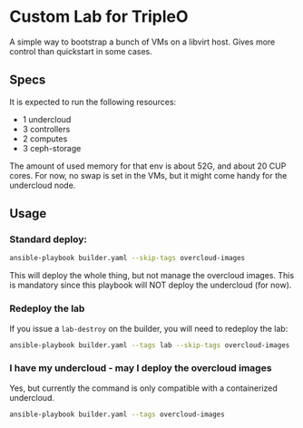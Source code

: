 # Custom Lab for TripleO
A simple way to bootstrap a bunch of VMs on a libvirt host. Gives more control than quickstart in
some cases.

## Specs
It is expected to run the following resources:
- 1 undercloud
- 3 controllers
- 2 computes
- 3 ceph-storage

The amount of used memory for that env is about 52G, and about 20 CUP cores. For now, no swap is
set in the VMs, but it might come handy for the undercloud node.

## Usage
### Standard deploy:
```Bash
ansible-playbook builder.yaml --skip-tags overcloud-images
```

This will deploy the whole thing, but not manage the overcloud images.
This is mandatory since this playbook will NOT deploy the undercloud (for now).

### Redeploy the lab
If you issue a ```lab-destroy``` on the builder, you will need to redeploy the lab:
```Bash
ansible-playbook builder.yaml --tags lab --skip-tags overcloud-images
```

### I have my undercloud - may I deploy the overcloud images
Yes, but currently the command is only compatible with a containerized undercloud.
```Bash
ansible-playbook builder.yaml --tags overcloud-images
```
